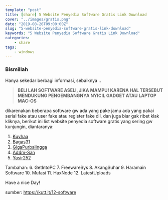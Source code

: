 ```yaml
---
template: "post"
title: [share] 5 Website Penyedia Software Gratis Link Download
cover: "../images/gratis.png"
date: "2019-08-26T09:00:00Z"
slug: "5-website-penyedia-software-gratis-link-download"
keywords: "5 Website Penyedia Software Gratis Link Download"
categories: 
    - share 
tags:
    - windows
---
```


### Bismillah 

Hanya sekedar berbagi informasi, sebaiknya ..

> **BELI LAH SOFTWARE ASELI, JIKA MAMPU! KARENA HAL TERSEBUT MENDUKUNG PENGEMBANGNYA NYICIL GADGET ATAU LAPTOP MAC-OS**

dikarenakan beberapa software gw ada yang pake jamu ada yang pakai serial fake atau user fake atau register fake dll, dan juga biar gak ribet klak kliknya, berikut ini list website penyedia software gratis yang sering gw kunjungin, diantaranya:

1. [Kuyhaa](http://go.topidesta-dev.me/jsqvz1)
2. [Bagas31](http://go.topidesta-dev.me/4LrFbX)
3. [GigaPurbalingga](http://go.topidesta-dev.me/292VW9)
4. [Ad4m-San](http://go.topidesta-dev.me/yh6oVK)
5. [Yasir252](http://go.topidesta-dev.me/sMmJ4m)

Tambahan: 
6. GetIntoPC
7. FreewareSys
8. AkangSuhar
9. Haramain Software
10. Mufasi
11. HaxNode
12. LatestUploads

Have a nice Day!

sumber: https://kutt.it/12-software